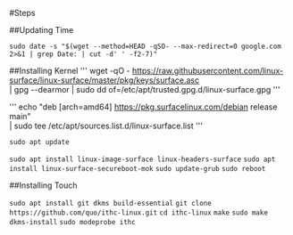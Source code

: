 
#Steps

##Updating Time 

`sudo date -s "$(wget --method=HEAD -qSO- --max-redirect=0 google.com 2>&1 | grep Date: | cut -d' ' -f2-7)"`

##Installing Kernel
''' wget -qO - https://raw.githubusercontent.com/linux-surface/linux-surface/master/pkg/keys/surface.asc \
    | gpg --dearmor | sudo dd of=/etc/apt/trusted.gpg.d/linux-surface.gpg '''

''' echo "deb [arch=amd64] https://pkg.surfacelinux.com/debian release main" \
	| sudo tee /etc/apt/sources.list.d/linux-surface.list '''

`sudo apt update`

`sudo apt install linux-image-surface linux-headers-surface`
`sudo apt install linux-surface-secureboot-mok`
`sudo update-grub`
`sudo reboot`

##Installing Touch

`sudo apt install git dkms build-essential`
`git clone https://github.com/quo/ithc-linux.git`
`cd ithc-linux`
`make`
`sudo make dkms-install`
`sudo modeprobe ithc`
